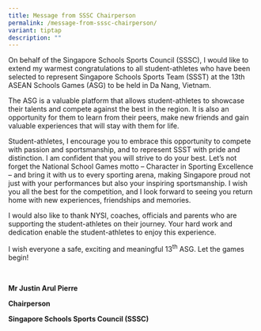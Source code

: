 ```yaml
---
title: Message from SSSC Chairperson
permalink: /message-from-sssc-chairperson/
variant: tiptap
description: ""
---
```

<p>On behalf of the Singapore Schools Sports Council (SSSC), I would like
to extend my warmest congratulations to all student-athletes who have been
selected to represent Singapore Schools Sports Team (SSST) at the 13th
ASEAN Schools Games (ASG) to be held in Da Nang, Vietnam.&nbsp;&nbsp;</p>
<p>The ASG is a valuable platform that allows student-athletes to showcase
their talents and compete against the best in the region. It is also an
opportunity for them to learn from their peers, make new friends and gain
valuable experiences that will stay with them for life.&nbsp;</p>
<p>Student-athletes, I encourage you to embrace this opportunity to compete
with passion and sportsmanship, and to represent SSST with pride and distinction.
I am confident that you will strive to do your best. Let’s not forget the
National School Games motto – Character in Sporting Excellence – and bring
it with us to every sporting arena, making Singapore proud not just with
your performances but also your inspiring sportsmanship. I wish you all
the best for the competition, and I look forward to seeing you return home
with new experiences, friendships and memories.&nbsp;</p>
<p>I would also like to thank NYSI, coaches, officials and parents who are
supporting the student-athletes on their journey. Your hard work and dedication
enable the student-athletes to enjoy this experience.&nbsp;&nbsp;</p>
<p>I wish everyone a safe, exciting and meaningful 13<sup>th</sup> ASG. Let
the games begin!&nbsp;</p>
<p>&nbsp;</p>
<p><strong>Mr Justin Arul Pierre</strong>&nbsp;</p>
<p><strong>Chairperson</strong>&nbsp;</p>
<p><strong>Singapore Schools Sports Council (SSSC)</strong>&nbsp;</p>